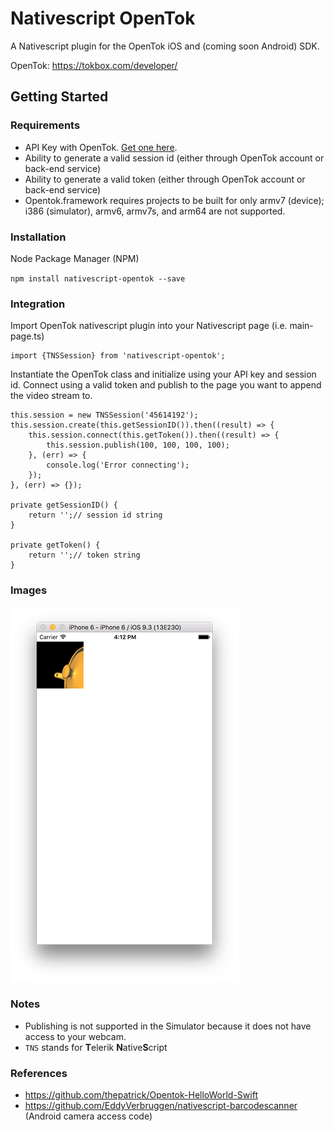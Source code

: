 # Nativescript OpenTok

A Nativescript plugin for the OpenTok iOS and (coming soon Android) SDK.

OpenTok: https://tokbox.com/developer/

## Getting Started

### Requirements
-  API Key with OpenTok. [Get one here](https://dashboard.tokbox.com/signups/new).
-  Ability to generate a valid session id (either through OpenTok account or back-end service)
-  Ability to generate a valid token (either through OpenTok account or back-end service)
-  Opentok.framework requires projects to be built for only armv7 (device); i386 (simulator), armv6, armv7s, and arm64 are not supported.

### Installation
Node Package Manager (NPM)

`npm install nativescript-opentok --save`

### Integration
Import OpenTok nativescript plugin into your Nativescript page (i.e. main-page.ts)
```
import {TNSSession} from 'nativescript-opentok';
```
Instantiate the OpenTok class and initialize using your API key and session id. Connect using a valid token and publish to the page you want to append the video stream to. 
```
this.session = new TNSSession('45614192');
this.session.create(this.getSessionID()).then((result) => {
    this.session.connect(this.getToken()).then((result) => {
        this.session.publish(100, 100, 100, 100);
    }, (err) => {
        console.log('Error connecting');
    });
}, (err) => {});

private getSessionID() {
    return '';// session id string
}

private getToken() {
    return '';// token string
}
```

### Images

![alt text](resources/example.png "Example OpenTok ")

### Notes
- Publishing is not supported in the Simulator because it does not have access to your webcam.
- `TNS` stands for **T**elerik **N**ative**S**cript

### References
- https://github.com/thepatrick/Opentok-HelloWorld-Swift
- https://github.com/EddyVerbruggen/nativescript-barcodescanner (Android camera access code)

